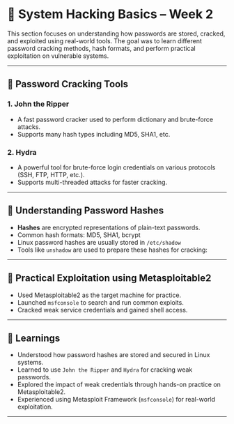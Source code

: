 # 🔐 System Hacking Basics – Week 2

This section focuses on understanding how passwords are stored, cracked, and exploited using real-world tools. The goal was to learn different password cracking methods, hash formats, and perform practical exploitation on vulnerable systems.

---

## 🔑 Password Cracking Tools

### 1. **John the Ripper**
- A fast password cracker used to perform dictionary and brute-force attacks.
- Supports many hash types including MD5, SHA1, etc.


### 2. **Hydra**

* A powerful tool for brute-force login credentials on various protocols (SSH, FTP, HTTP, etc.).
* Supports multi-threaded attacks for faster cracking.


---

## 🧾 Understanding Password Hashes

* **Hashes** are encrypted representations of plain-text passwords.
* Common hash formats: MD5, SHA1, bcrypt
* Linux password hashes are usually stored in `/etc/shadow`
* Tools like `unshadow` are used to prepare these hashes for cracking:


---

## 🎯 Practical Exploitation using Metasploitable2

* Used Metasploitable2 as the target machine for practice.
* Launched `msfconsole` to search and run common exploits.
* Cracked weak service credentials and gained shell access.


---

## 🧠 Learnings

* Understood how password hashes are stored and secured in Linux systems.
* Learned to use `John the Ripper` and `Hydra` for cracking weak passwords.
* Explored the impact of weak credentials through hands-on practice on Metasploitable2.
* Experienced using Metasploit Framework (`msfconsole`) for real-world exploitation.

---

